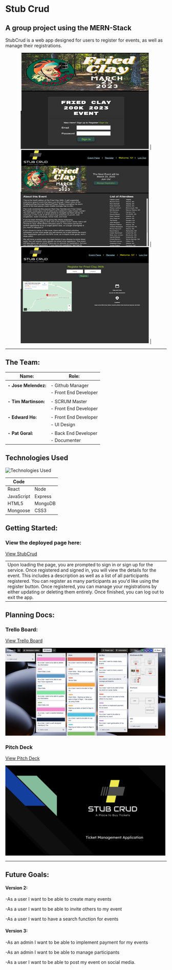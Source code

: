 # Stub Crud
## A group project using the MERN-Stack

StubCrud is a web app designed for users to register for events, as well as manage their registrations.  

<p align="center">
<img width="400px" height="300px" src='readme_img/signin.png'> |
<img width="400px" height="300px" src='readme_img/eventpage.png'> |
<img width="400px" height="300px" src='readme_img/register.png'> |
</p>

---
## The Team:

| **Name:**            | **Role:**             |
| -------------------- | --------------------- |
|                      |                       |
| **- Jose Melendez:** | - Github Manager      |
|                      | - Front End Developer |
|                      |                       |
| **- Tim Martinson:** | - SCRUM Master        |
|                      | - Front End Developer |
|                      |                       |
| **- Edward Ho:**     | - Front End Developer |
|                      | - UI Design           |
|                      |                       |
| **- Pat Goral:**     | - Back End Developer  |
|                      | - Documenter          |


## Technologies Used

![Technologies Used](https://skillicons.dev/icons?i=react,nodejs,express,mongodb,js,html,css)

| Code       |          |
| ---------- | -------- |
| React      | Node     |
| JavaScript | Express  |
| HTML5      | MongoDB  |
| Mongoose   | CSS3     |



## Getting Started:

### View the deployed page here:

[View StubCrud](https://trello.com/b/ZFkGbE5Q/project-3)

<table>
<tr>
<td>
  Upon loading the page, you are prompted to sign in or sign up for the service.  Once registered and signed in, you will view the details for the event.  This includes a description as well as a list of all participants registered.  You can register as many participants as you'd like using the register button.  Once registered, you can manage your registrations by either updating or deleting them entirely.  Once finished, you can log out to exit the app.
</td>
</tr>
</table>


## Planning Docs:

### Trello Board:

[View Trello Board](https://trello.com/b/ZFkGbE5Q/project-3)

<img width="500px" src='readme_img/trello.png'>


### Pitch Deck

[View Pitch Deck](https://docs.google.com/presentation/d/1m-4NvatLkOq-8CiPD1W6_KrEP4eqX6Ccz9J3V0H-94g/edit#slide=id.p)

<img width="500px" src='readme_img/pitchdeck.png'>


---

## Future Goals:

#### Version 2:

-As a user I want to be able to create many events

-As a user I want to be able to invite others to my event

-As a user I want to have a search function for events

#### Version 3:

-As an admin I want to be able to implement payment for my events

-As an admin I want to be able to manage participants

-As a user I want to be able to post my event on social media.

